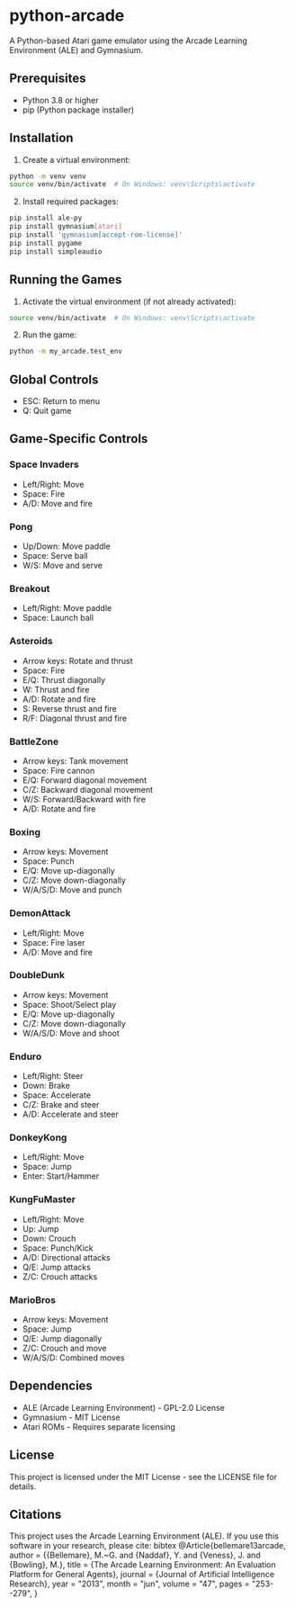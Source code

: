 # python-arcade

A Python-based Atari game emulator using the Arcade Learning Environment (ALE) and Gymnasium.

## Prerequisites
- Python 3.8 or higher
- pip (Python package installer)

## Installation

1. Create a virtual environment:
```bash
python -m venv venv
source venv/bin/activate  # On Windows: venv\Scripts\activate
```

2. Install required packages:
```bash
pip install ale-py
pip install gymnasium[atari]
pip install 'gymnasium[accept-rom-license]'
pip install pygame
pip install simpleaudio
```

## Running the Games

1. Activate the virtual environment (if not already activated):
```bash
source venv/bin/activate  # On Windows: venv\Scripts\activate
```

2. Run the game:
```bash
python -m my_arcade.test_env
```

## Global Controls
- ESC: Return to menu
- Q: Quit game

## Game-Specific Controls

### Space Invaders
- Left/Right: Move
- Space: Fire
- A/D: Move and fire

### Pong
- Up/Down: Move paddle
- Space: Serve ball
- W/S: Move and serve

### Breakout
- Left/Right: Move paddle
- Space: Launch ball

### Asteroids
- Arrow keys: Rotate and thrust
- Space: Fire
- E/Q: Thrust diagonally
- W: Thrust and fire
- A/D: Rotate and fire
- S: Reverse thrust and fire
- R/F: Diagonal thrust and fire

### BattleZone
- Arrow keys: Tank movement
- Space: Fire cannon
- E/Q: Forward diagonal movement
- C/Z: Backward diagonal movement
- W/S: Forward/Backward with fire
- A/D: Rotate and fire

### Boxing
- Arrow keys: Movement
- Space: Punch
- E/Q: Move up-diagonally
- C/Z: Move down-diagonally
- W/A/S/D: Move and punch

### DemonAttack
- Left/Right: Move
- Space: Fire laser
- A/D: Move and fire

### DoubleDunk
- Arrow keys: Movement
- Space: Shoot/Select play
- E/Q: Move up-diagonally
- C/Z: Move down-diagonally
- W/A/S/D: Move and shoot

### Enduro
- Left/Right: Steer
- Down: Brake
- Space: Accelerate
- C/Z: Brake and steer
- A/D: Accelerate and steer

### DonkeyKong
- Left/Right: Move
- Space: Jump
- Enter: Start/Hammer

### KungFuMaster
- Left/Right: Move
- Up: Jump
- Down: Crouch
- Space: Punch/Kick
- A/D: Directional attacks
- Q/E: Jump attacks
- Z/C: Crouch attacks

### MarioBros
- Arrow keys: Movement
- Space: Jump
- Q/E: Jump diagonally
- Z/C: Crouch and move
- W/A/S/D: Combined moves

## Dependencies
- ALE (Arcade Learning Environment) - GPL-2.0 License
- Gymnasium - MIT License
- Atari ROMs - Requires separate licensing

## License
This project is licensed under the MIT License - see the LICENSE file for details.

## Citations
This project uses the Arcade Learning Environment (ALE). If you use this software in your research, please cite: 
bibtex
@Article{bellemare13arcade,
author = {{Bellemare}, M.~G. and {Naddaf}, Y. and {Veness}, J. and {Bowling}, M.},
title = {The Arcade Learning Environment: An Evaluation Platform for General Agents},
journal = {Journal of Artificial Intelligence Research},
year = "2013",
month = "jun",
volume = "47",
pages = "253--279",
}